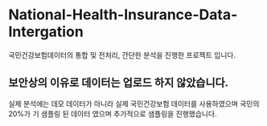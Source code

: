 # National-Health-Insurance-Data-Intergation
국민건강보험데이터의 통합 및 전처리, 간단한 분석을 진행한 프로젝트 입니다.
## 보안상의 이유로 데이터는 업로드 하지 않았습니다.
실제 분석에는 데모 데이터가 아니라 실제 국민건강보험 데이터를 사용하였으며 국민의 20%가 기 샘플링 된 데이터 였으며 추가적으로 샘플링을 진행했습니다.
